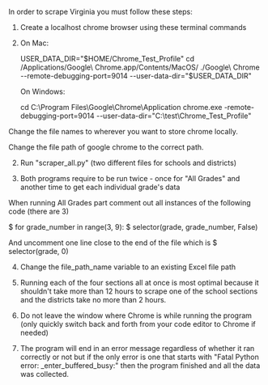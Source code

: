 In order to scrape Virginia you must follow these steps:

1. Create a localhost chrome browser using these terminal commands
2. 
    On Mac:

    USER_DATA_DIR="$HOME/Chrome_Test_Profile"
    cd /Applications/Google\ Chrome.app/Contents/MacOS/
    ./Google\ Chrome --remote-debugging-port=9014 --user-data-dir="$USER_DATA_DIR"


    On Windows:

    cd C:\Program Files\Google\Chrome\Application
    chrome.exe -remote-debugging-port=9014 --user-data-dir="C:\test\Chrome_Test_Profile"

Change the file names to wherever you want to store chrome locally.

Change the file path of google chrome to the correct path.

2. Run "scraper_all.py" (two different files for schools and districts)

3. Both programs require to be run twice - once for "All Grades" and another time to get each individual grade's data

When running All Grades part comment out all instances of the following code (there are 3)

$ for grade_number in range(3, 9):
$     selector(grade, grade_number, False)

And uncomment one line close to the end of the file which is
$ selector(grade, 0)

4. Change the file_path_name variable to an existing Excel file path

5. Running each of the four sections all at once is most optimal because it shouldn't
take more than 12 hours to scrape one of the school sections and the districts take no more than 2 hours.

6. Do not leave the window where Chrome is while running the program (only quickly switch back and forth
from your code editor to Chrome if needed)

7. The program will end in an error message regardless of whether it ran correctly or not but if the
only error is one that starts with "Fatal Python error: _enter_buffered_busy:" then the program
finished and all the data was collected.

